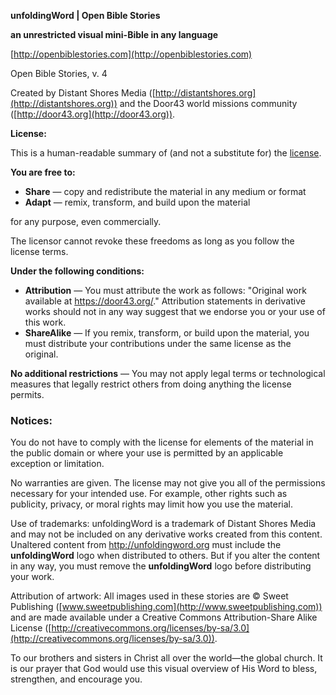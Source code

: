 **unfoldingWord | Open Bible Stories**

**an unrestricted visual mini-Bible in any language**

[http://openbiblestories.com](http://openbiblestories.com)

Open Bible Stories, v. 4

Created by Distant Shores Media ([http://distantshores.org](http://distantshores.org)) and the Door43 world missions community ([http://door43.org](http://door43.org)).

**License:**

This is a human-readable summary of (and not a substitute for) the [license](http://creativecommons.org/licenses/by-sa/4.0/).

**You are free to:**

  * **Share** — copy and redistribute the material in any medium or format
  * **Adapt** — remix, transform, and build upon the material 

for any purpose, even commercially.

The licensor cannot revoke these freedoms as long as you follow the license terms.

**Under the following conditions:**

  * **Attribution** — You must attribute the work as follows: "Original work available at https://door43.org/." Attribution statements in derivative works should not in any way suggest that we endorse you or your use of this work.
  * **ShareAlike** — If you remix, transform, or build upon the material, you must distribute your contributions under the same license as the original.

**No additional restrictions** — You may not apply legal terms or technological measures that legally restrict others from doing anything the license permits.

### Notices:

You do not have to comply with the license for elements of the material in the public domain or where your use is permitted by an applicable exception or limitation.

No warranties are given. The license may not give you all of the permissions necessary for your intended use. For example, other rights such as publicity, privacy, or moral rights may limit how you use the material.

Use of trademarks: unfoldingWord is a trademark of Distant Shores Media and may not be included on any derivative works created from this content. Unaltered content from http://unfoldingword.org must include the **unfoldingWord** logo when distributed to others. But if you alter the content in any way, you must remove the **unfoldingWord** logo before distributing your work.

Attribution of artwork: All images used in these stories are © Sweet Publishing ([www.sweetpublishing.com](http://www.sweetpublishing.com)) and are made available under a Creative Commons Attribution-Share Alike License ([http://creativecommons.org/licenses/by-sa/3.0](http://creativecommons.org/licenses/by-sa/3.0)).

To our brothers and sisters in Christ all over the world—the global church. It is our prayer that God would use this visual overview of His Word to bless, strengthen, and encourage you.
